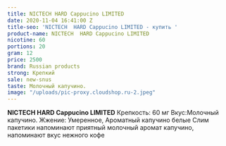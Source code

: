 ```yaml
---
title: NICTECH HARD Cappucino LIMITED
date: 2020-11-04 16:41:00 Z
title-seo: 'NICTECH  HARD Cappucino LIMITED - купить '
product-name: NICTECH  HARD Cappucino LIMITED
nicotine: 60
portions: 20
gram: 12
price: 2500
brand: Russian products
strong: Крепкий
sale: new-snus
taste: Молочный капучино.
image: "/uploads/pic-proxy.cloudshop.ru-2.jpeg"
---
```


**NICTECH HARD Cappucino LIMITED** 
Крепкость: 60 мг 
Вкус:Молочный капучино.
Жжение: Умеренное, Ароматный капучино белые Слим пакетики напоминают приятный молочный аромат капучино, напоминают вкус нежного кофе